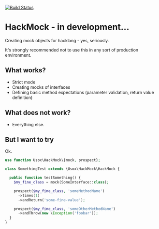 [![Build Status](https://travis-ci.org/usox/hackmock.svg?branch=master)](https://travis-ci.org/usox/hackmock)

# HackMock - in development...

Creating mock objects for hacklang - yes, seriously.

It's strongly recommended not to use this in any sort of production environment.

## What works?
- Strict mode
- Creating mocks of interfaces
- Defining basic method expectations (parameter validation, return value definition)

## What does not work?
- Everything else.

## But I want to try
Ok.

```php
use function Usox\HackMock\{mock, prospect};

class SomethingTest extends \Usox\HackMock\HackMock {

  public function testSomething() {
    $my_fine_class = mock(SomeInterface::class);

    prospect($my_fine_class, 'someMethodName')
      ->times(1)
      ->andReturn('some-fine-value');

    prospect($my_fine_class, 'someOtherMethodName')
      ->andThrow(new \Exception('foobar'));
  }
}
```